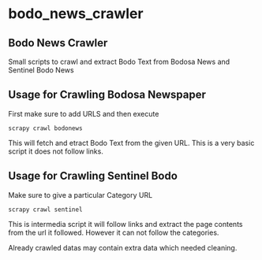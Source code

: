 # bodo_news_crawler
## Bodo News Crawler
Small scripts to crawl and extract Bodo Text from Bodosa News and Sentinel Bodo News

## Usage for Crawling Bodosa Newspaper
First make sure to add URLS and then execute
```
scrapy crawl bodonews
```
This will fetch and etract Bodo Text from the given URL. This is a very basic script it does not follow links.

## Usage for Crawling Sentinel Bodo
Make sure to give a particular Category URL
```
scrapy crawl sentinel
```
This is intermedia script it will follow links and extract the page contents from the url it followed. However it can not follow the categories.

Already crawled datas may contain extra data which needed cleaning.